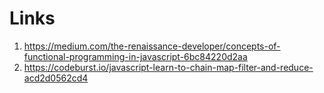# Links

1. <https://medium.com/the-renaissance-developer/concepts-of-functional-programming-in-javascript-6bc84220d2aa>
2. <https://codeburst.io/javascript-learn-to-chain-map-filter-and-reduce-acd2d0562cd4>

